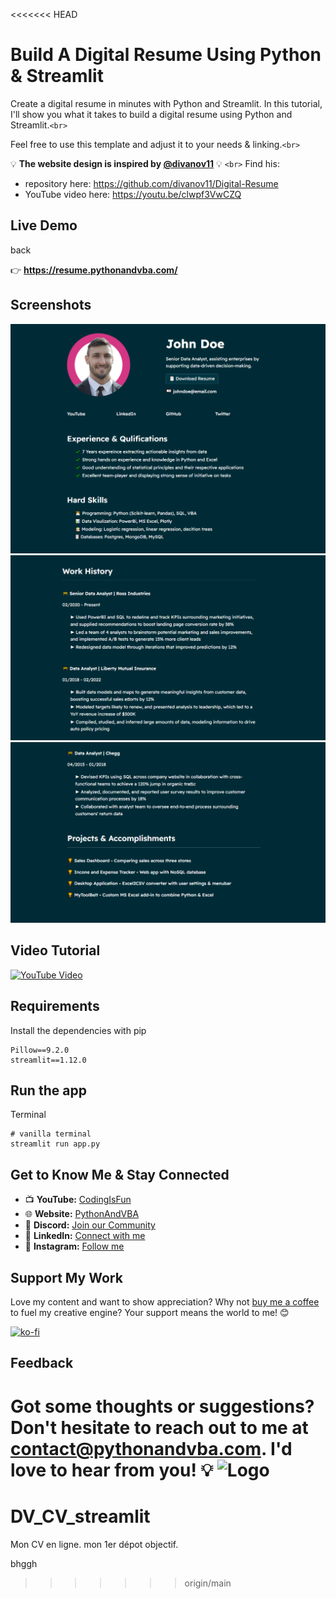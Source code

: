 <<<<<<< HEAD
# Build A Digital Resume Using Python & Streamlit

Create a digital resume in minutes with Python and Streamlit. In this tutorial, I'll show you what it takes to build a digital resume using Python and Streamlit.`<br>`

Feel free to use this template and adjust it to your needs & linking.`<br>`

💡 **The website design is inspired by [@divanov11](https://github.com/divanov11)** 💡 `<br>`
Find his:

- repository here: https://github.com/divanov11/Digital-Resume
- YouTube video here: https://youtu.be/clwpf3VwCZQ

## Live Demo

back

👉 **https://resume.pythonandvba.com/**

## Screenshots

![Demo1](./assets/demo1.png?raw=true "Demo1")
![Demo2](./assets/demo2.png?raw=true "Demo2")
![Demo3](./assets/demo3.png?raw=true "Demo3")

## Video Tutorial

[![YouTube Video](https://img.youtube.com/vi/BXAeMICmUSQ/0.jpg)](https://youtu.be/BXAeMICmUSQ)

## Requirements

Install the dependencies with pip

```
Pillow==9.2.0
streamlit==1.12.0
```

## Run the app

Terminal

```
# vanilla terminal
streamlit run app.py
```

## Get to Know Me & Stay Connected

- 📺 **YouTube:** [CodingIsFun](https://youtube.com/c/CodingIsFun)
- 🌐 **Website:** [PythonAndVBA](https://pythonandvba.com)
- 💬 **Discord:** [Join our Community](https://pythonandvba.com/discord)
- 💼 **LinkedIn:** [Connect with me](https://www.linkedin.com/in/sven-bosau/)
- 📸 **Instagram:** [Follow me](https://www.instagram.com/codingisfun_official/)

## Support My Work

Love my content and want to show appreciation? Why not [buy me a coffee](https://pythonandvba.com/coffee-donation) to fuel my creative engine? Your support means the world to me! 😊

[![ko-fi](https://ko-fi.com/img/githubbutton_sm.svg)](https://pythonandvba.com/coffee-donation)

## Feedback

Got some thoughts or suggestions? Don't hesitate to reach out to me at contact@pythonandvba.com. I'd love to hear from you! 💡
![Logo](https://www.pythonandvba.com/banner-img)
=======
# DV_CV_streamlit
Mon CV en ligne. mon 1er dépot objectif.

bhggh
>>>>>>> origin/main
